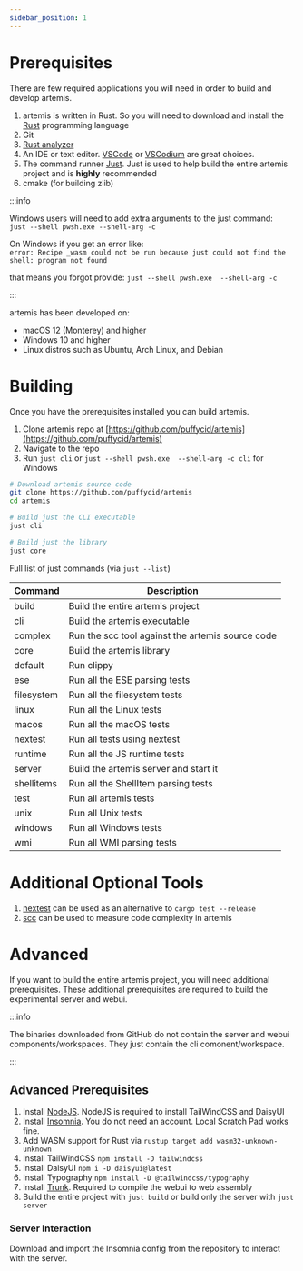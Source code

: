 ```yaml
---
sidebar_position: 1
---
```


# Prerequisites

There are few required applications you will need in order to build and develop
artemis.

1. artemis is written in Rust. So you will need to download and install the
   [Rust](https://www.rust-lang.org/) programming language
2. Git
3. [Rust analyzer](https://rust-analyzer.github.io/)
4. An IDE or text editor. [VSCode](https://code.visualstudio.com/) or
   [VSCodium](https://vscodium.com/) are great choices.
5. The command runner [Just](https://github.com/casey/just). Just is used to
   help build the entire artemis project and is **highly** recommended
6. cmake (for building zlib)

:::info

Windows users will need to add extra arguments to the just command:\
`just --shell pwsh.exe --shell-arg -c`

On Windows if you get an error like:\
`error: Recipe _wasm could not be run because just could not find the shell: program not found`

that means you forgot provide: `just --shell pwsh.exe  --shell-arg -c`

:::

artemis has been developed on:

- macOS 12 (Monterey) and higher
- Windows 10 and higher
- Linux distros such as Ubuntu, Arch Linux, and Debian

# Building

Once you have the prerequisites installed you can build artemis.

1. Clone artemis repo at
   [https://github.com/puffycid/artemis](https://github.com/puffycid/artemis)
2. Navigate to the repo
3. Run `just cli` or `just --shell pwsh.exe  --shell-arg -c cli` for Windows

```sh
# Download artemis source code
git clone https://github.com/puffycid/artemis
cd artemis

# Build just the CLI executable
just cli

# Build just the library
just core
```

Full list of just commands (via `just --list`)

| Command    | Description                                      |
| ---------- | ------------------------------------------------ |
| build      | Build the entire artemis project                 |
| cli        | Build the artemis executable                     |
| complex    | Run the scc tool against the artemis source code |
| core       | Build the artemis library                        |
| default    | Run clippy                                       |
| ese        | Run all the ESE parsing tests                    |
| filesystem | Run all the filesystem tests                     |
| linux      | Run all the Linux tests                          |
| macos      | Run all the macOS tests                          |
| nextest    | Run all tests using nextest                      |
| runtime    | Run all the JS runtime tests                     |
| server     | Build the artemis server and start it            |
| shellitems | Run all the ShellItem parsing tests              |
| test       | Run all artemis tests                            |
| unix       | Run all Unix tests                               |
| windows    | Run all Windows tests                            |
| wmi        | Run all WMI parsing tests                        |

# Additional Optional Tools

1. [nextest](https://nexte.st/) can be used as an alternative to
   `cargo test --release`
2. [scc](https://github.com/boyter/scc) can be used to measure code complexity
   in artemis

# Advanced

If you want to build the entire artemis project, you will need additional
prerequisites. These additional prerequisites are required to build the
experimental server and webui.

:::info

The binaries downloaded from GitHub do not contain the server and webui
components/workspaces. They just contain the cli comonent/workspace.

:::

## Advanced Prerequisites

1. Install [NodeJS](https://nodejs.org/en). NodeJS is required to install
   TailWindCSS and DaisyUI
2. Install [Insomnia](https://github.com/Kong/insomnia). You do not need an
   account. Local Scratch Pad works fine.
3. Add WASM support for Rust via `rustup target add wasm32-unknown-unknown`
4. Install TailWindCSS `npm install -D tailwindcss`
5. Install DaisyUI `npm i -D daisyui@latest`
6. Install Typography `npm install -D @tailwindcss/typography`
7. Install [Trunk](https://trunkrs.dev/). Required to compile the webui to web
   assembly
8. Build the entire project with `just build` or build only the server with
   `just server`

### Server Interaction

Download and import the Insomnia config from the repository to interact with the
server.
